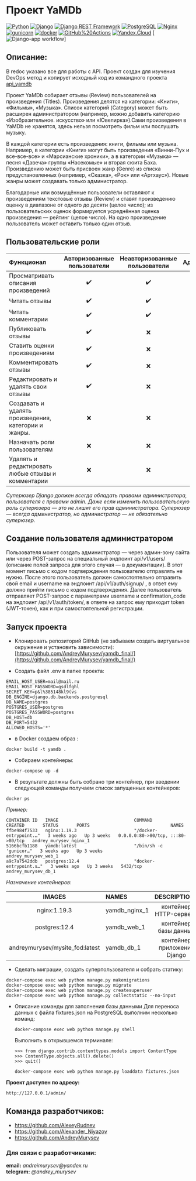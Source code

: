 # Проект YaMDb
[![Python](https://img.shields.io/badge/-Python-464646?style=flat-square&logo=Python)](https://www.python.org/)
[![Django](https://img.shields.io/badge/-Django-464646?style=flat-square&logo=Django)](https://www.djangoproject.com/)
[![Django REST Framework](https://img.shields.io/badge/-Django%20REST%20Framework-464646?style=flat-square&logo=Django%20REST%20Framework)](https://www.django-rest-framework.org/)
[![PostgreSQL](https://img.shields.io/badge/-PostgreSQL-464646?style=flat-square&logo=PostgreSQL)](https://www.postgresql.org/)
[![Nginx](https://img.shields.io/badge/-NGINX-464646?style=flat-square&logo=NGINX)](https://nginx.org/ru/)
[![gunicorn](https://img.shields.io/badge/-gunicorn-464646?style=flat-square&logo=gunicorn)](https://gunicorn.org/)
[![docker](https://img.shields.io/badge/-Docker-464646?style=flat-square&logo=docker)](https://www.docker.com/)
[![GitHub%20Actions](https://img.shields.io/badge/-GitHub%20Actions-464646?style=flat-square&logo=GitHub%20actions)](https://github.com/features/actions)
[![Yandex.Cloud](https://img.shields.io/badge/-Yandex.Cloud-464646?style=flat-square&logo=Yandex.Cloud)](https://cloud.yandex.ru/)
[![Django-app workflow](https://github.com/AndreyMurysev/yamdb_final/actions/workflows/yamdb_workflow.yml/badge.svg)]

## Описание:

В redoc указано все для работы с API. Проект создан для изучения DevOps метод и копирует исходный код из командного проекта
[api_yamdb](https://github.com/AndreyMurysev/api_yamdb)  

Проект YaMDb собирает отзывы (Review) пользователей на произведения (Titles). Произведения делятся на категории: «Книги», «Фильмы», 
«Музыка». Список категорий (Category) может быть расширен администратором (например, можно добавить категорию «Изобразительное.
искусство» или «Ювелирка»).Сами произведения в YaMDb не хранятся, здесь нельзя посмотреть фильм или послушать музыку.

В каждой категории есть произведения: книги, фильмы или музыка. Например, в категории «Книги» могут быть произведения «Винни-Пух и
все-все-все» и «Марсианские хроники», а в категории «Музыка» — песня «Давеча» группы «Насекомые» и вторая сюита Баха. Произведению
может быть присвоен жанр (Genre) из списка предустановленных (например, «Сказка», «Рок» или «Артхаус»). Новые жанры может создавать
только администратор.

Благодарные или возмущённые пользователи оставляют к произведениям текстовые отзывы (Review) и ставят произведению оценку в диапазоне
от одного до десяти (целое число); из пользовательских оценок формируется усреднённая оценка произведения — рейтинг (целое число). На
одно произведение пользователь может оставить только один отзыв.

## Пользовательские роли

| Функционал | Авторизованные пользователи |  Неавторизованные пользователи | Администратор  | Модератор |
|:----------------|:---------:|:---------:|:---------:|:---------:|
| Просматривать описания произведений | :heavy_check_mark: | :heavy_check_mark: | :heavy_check_mark: | :heavy_check_mark: |
| Читать отзывы | :heavy_check_mark: | :heavy_check_mark: | :heavy_check_mark: | :heavy_check_mark: |
| Читать комментарии | :heavy_check_mark: | :heavy_check_mark: | :heavy_check_mark: | :heavy_check_mark: |
| Публиковать отзывы | :heavy_check_mark: | :x: | :heavy_check_mark: | :heavy_check_mark: |
| Ставить оценки произведениям | :heavy_check_mark: | :x: | :heavy_check_mark: | :heavy_check_mark: |
| Комментировать отзывы | :heavy_check_mark: | :x: | :heavy_check_mark: | :heavy_check_mark: |
| Редактировать и удалять свои отзывы | :heavy_check_mark: | :x: | :heavy_check_mark: | :heavy_check_mark: |
| Создавать и удалять произведения, категории и жанры. | :x: | :x: | :heavy_check_mark: | :x: |
| Назначать роли пользователям | :x: | :x: | :heavy_check_mark: | :x: |
| Удалять и редактировать любые отзывы и комментарии | :x: | :x: | :heavy_check_mark: | :heavy_check_mark: |

_Суперюзер Django должен всегда обладать правами администратора, пользователя с правами admin. Даже если изменить пользовательскую роль суперюзера 
 — это не лишит его прав администратора. Суперюзер — всегда администратор, но администратор — не обязательно суперюзер._

## Создание пользователя администратором

Пользователя может создать администратор — через админ-зону сайта или через POST-запрос на специальный эндпоинт api/v1/users/ (описание полей 
запроса для этого случая — в документации). В этот момент письмо с кодом подтверждения пользователю отправлять не нужно.
После этого пользователь должен самостоятельно отправить свой email и username на эндпоинт /api/v1/auth/signup/ , в ответ ему должно прийти 
письмо с кодом подтверждения. Далее пользователь отправляет POST-запрос с параметрами username и confirmation_code на эндпоинт /api/v1/auth/token/, 
в ответе на запрос ему приходит token (JWT-токен), как и при самостоятельной регистрации.

## Запуск проекта

- Клонировать репозиторий GitHub (не забываем создать виртуальное окружение и установить зависимости):
[https://github.com/AndreyMurysev/yamdb_final/](https://github.com/AndreyMurysev/yamdb_final/)

- Создать файл .env в папке проекта:
```
EMAIL_HOST_USER=mail@mail.ru
EMAIL_HOST_PASSWORD=gsdlfghl
SECRET_KEY=p&l%385148kl9(vs
DB_ENGINE=django.db.backends.postgresql
DB_NAME=postgres
POSTGRES_USER=postgres
POSTGRES_PASSWORD=postgres
DB_HOST=db
DB_PORT=5432
ALLOWED_HOSTS='*'
```
- в Docker cоздаем образ :
```
docker build -t yamdb .
```
- Собираем контейнеры:
```
docker-compose up -d
```
- В результате должны быть собрано три контейнер, при введении следующей команды получаем список запущенных контейнеров:  
```
docker ps
```  
_Пример:_  

```
CONTAINER ID   IMAGE                             COMMAND                  CREATED       STATUS       PORTS                               NAMES
ffbe984f7533   nginx:1.19.3                      "/docker-entrypoint.…"   3 weeks ago   Up 3 weeks   0.0.0.0:80->80/tcp, :::80->80/tcp   andrey_murysev_nginx_1
5166bcfb1188   yamdb:latest                      "/bin/sh -c 'gunicor…"   3 weeks ago   Up 3 weeks                                       andrey_murysev_web_1
a9c7a7542ddb   postgres:12.4                     "docker-entrypoint.s…"   3 weeks ago   Up 3 weeks   5432/tcp                            andrey_murysev_db_1
```
_Назначение контейнеров_:  

| IMAGES | NAMES | DESCRIPTIONS
|:----------------:|:---------|:---------:|
| nginx:1.19.3 | yamdb_nginx_1 | контейнер HTTP-сервера |
| postgres:12.4 | yamdb_web_1 | контейнер базы данных |
| andreymurysev/mysite_fod:latest  | yamdb_db_1 | контейнер приложения Django|


- Сделать миграции, создать суперпользователя и собрать статику:
```
docker-compose exec web python manage.py makemigrations
docker-compose exec web python manage.py migrate
docker-compose exec web python manage.py createsuperuser
docker-compose exec web python manage.py collectstatic --no-input 
```

- Описание команды для заполнения базы данными
    Для переноса данных с файла fixtures.json на PostgreSQL выполним несколько команд:
    ```
    docker-compose exec web python manage.py shell 
    ```
    Выполнить в открывшемся терминале:
    ```
    >>> from django.contrib.contenttypes.models import ContentType
    >>> ContentType.objects.all().delete()
    >>> quit()
    ```
    ```
    docker-compose exec web python manage.py loaddata fixtures.json
    ```
**Проект доступен по адресу:**
```
http://127.0.0.1/admin/
```

## Команда разработчиков:
 - https://github.com/AlexeyRudnev
 - https://github.com/Alexander_Niyazov
 - https://github.com/AndreyMurysev


### Для связи с разработчиками:
**email:** _andreimurysev@yandex.ru_  
**telegram:** _@andrey_murysev_  
  

